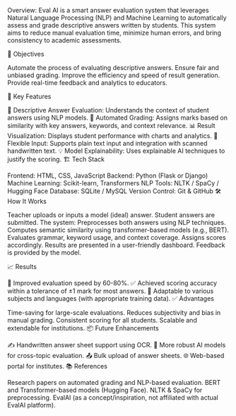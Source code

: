 Overview: Eval AI is a smart answer evaluation system that leverages Natural Language Processing (NLP) and Machine Learning to automatically assess and grade descriptive answers written by students. This system aims to reduce manual evaluation time, minimize human errors, and bring consistency to academic assessments.

🎯 Objectives

Automate the process of evaluating descriptive answers.
Ensure fair and unbiased grading.
Improve the efficiency and speed of result generation.
Provide real-time feedback and analytics to educators.

🧠 Key Features

📘 Descriptive Answer Evaluation: Understands the context of student answers using NLP models.
🔁 Automated Grading: Assigns marks based on similarity with key answers, keywords, and context relevance.
📊 Result Visualization: Displays student performance with charts and analytics.
🧪 Flexible Input: Supports plain text input and integration with scanned handwritten text.
💡 Model Explainability: Uses explainable AI techniques to justify the scoring.
🏗️ Tech Stack

Frontend: HTML, CSS, JavaScript
Backend: Python (Flask or Django)
Machine Learning: Scikit-learn, Transformers
NLP Tools: NLTK / SpaCy / Hugging Face
Database: SQLite / MySQL
Version Control: Git & GitHub
🛠️ How It Works

Teacher uploads or inputs a model (ideal) answer.
Student answers are submitted.
The system:
Preprocesses both answers using NLP techniques.
Computes semantic similarity using transformer-based models (e.g., BERT).
Evaluates grammar, keyword usage, and context coverage.
Assigns scores accordingly.
Results are presented in a user-friendly dashboard.
Feedback is provided by the model.

📈 Results

🚀 Improved evaluation speed by 60-80%.
✅ Achieved scoring accuracy within a tolerance of ±1 mark for most answers.
🧠 Adaptable to various subjects and languages (with appropriate training data).
✅ Advantages

Time-saving for large-scale evaluations.
Reduces subjectivity and bias in manual grading.
Consistent scoring for all students.
Scalable and extendable for institutions.
📦 Future Enhancements

✍️ Handwritten answer sheet support using OCR.
🧪 More robust AI models for cross-topic evaluation.
📤 Bulk upload of answer sheets.
🌐 Web-based portal for institutes.
📚 References

Research papers on automated grading and NLP-based evaluation.
BERT and Transformer-based models (Hugging Face).
NLTK & SpaCy for preprocessing.
EvalAI (as a concept/inspiration, not affiliated with actual EvalAI platform).
